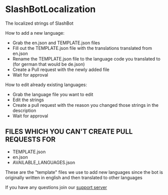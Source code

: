 # SlashBotLocalization
The localized strings of SlashBot

How to add a new language: 
- Grab the en.json and TEMPLATE.json files
- Fill out the TEMPLATE.json file with the translations translated from en.json
- Rename the TEMPLATE.json file to the language code you translated to
(for german that would be de.json)
- Create a Pull request with the newly added file
- Wait for approval

How to edit already existing languages:
- Grab the language file you want to edit
- Edit the strings
- Create a pull request with the reason you changed those strings in the description
- Wait for approval

## **FILES WHICH YOU CAN'T CREATE PULL REQUESTS FOR**
- TEMPLATE.json
- en.json
- AVAILABLE_LANGUAGES.json

These are the "template" files we use to add new languages since the bot is originally written in english and then translated to other languages

If you have any questions join our [support server](https://discord.gg/rs83TFf)

